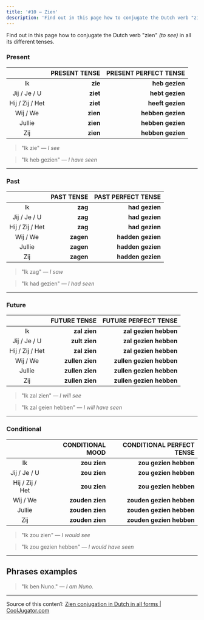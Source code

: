 ```yaml
---
title: '#10 — Zien'
description: 'Find out in this page how to conjugate the Dutch verb "zien" (to see) in all its different tenses.'
---
```


Find out in this page how to conjugate the Dutch verb "zien" _(to see)_ in all its different tenses.

### Present

|                 | PRESENT TENSE | PRESENT PERFECT TENSE |
| :-------------: | ------------: | --------------------: |
|       Ik        |       **zie** |        **heb gezien** |
|  Jij / Je / U   |      **ziet** |       **hebt gezien** |
| Hij / Zij / Het |      **ziet** |      **heeft gezien** |
|    Wij / We     |      **zien** |     **hebben gezien** |
|     Jullie      |      **zien** |     **hebben gezien** |
|       Zij       |      **zien** |     **hebben gezien** |

> "Ik zie"
> _— I see_

> "Ik heb gezien"
> _— I have seen_

---

### Past

|                 | PAST TENSE | PAST PERFECT TENSE |
| :-------------: | ---------: | -----------------: |
|       Ik        |    **zag** |     **had gezien** |
|  Jij / Je / U   |    **zag** |     **had gezien** |
| Hij / Zij / Het |    **zag** |     **had gezien** |
|    Wij / We     |  **zagen** |  **hadden gezien** |
|     Jullie      |  **zagen** |  **hadden gezien** |
|       Zij       |  **zagen** |  **hadden gezien** |

> "Ik zag"
> _— I saw_

> "Ik had gezien"
> _— I had seen_

---

### Future

|                 |    FUTURE TENSE |     FUTURE PERFECT TENSE |
| :-------------: | --------------: | -----------------------: |
|       Ik        |    **zal zien** |    **zal gezien hebben** |
|  Jij / Je / U   |   **zult zien** |    **zal gezien hebben** |
| Hij / Zij / Het |    **zal zien** |    **zal gezien hebben** |
|    Wij / We     | **zullen zien** | **zullen gezien hebben** |
|     Jullie      | **zullen zien** | **zullen gezien hebben** |
|       Zij       | **zullen zien** | **zullen gezien hebben** |

> "Ik zal zien"
> _— I will see_

> "Ik zal geien hebben"
> _— I will have seen_

---

### Conditional

|                 | CONDITIONAL MOOD | CONDITIONAL PERFECT TENSE |
| :-------------: | ---------------: | ------------------------: |
|       Ik        |     **zou zien** |     **zou gezien hebben** |
|  Jij / Je / U   |     **zou zien** |     **zou gezien hebben** |
| Hij / Zij / Het |     **zou zien** |     **zou gezien hebben** |
|    Wij / We     |  **zouden zien** |  **zouden gezien hebben** |
|     Jullie      |  **zouden zien** |  **zouden gezien hebben** |
|       Zij       |  **zouden zien** |  **zouden gezien hebben** |

> "Ik zou zien"
> _— I would see_

> "Ik zou gezien hebben"
> _— I would have seen_

---

## Phrases examples

> "Ik ben Nuno."
> _— I am Nuno._

---

Source of this conten1: [Zien conjugation in Dutch in all forms | CoolJugator.com](https://cooljugator.com/nl/zien)
